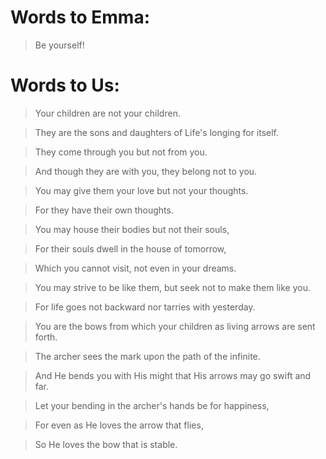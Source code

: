 # Words to Emma:

>Be yourself!



# Words to Us:

>Your children are not your children.

>They are the sons and daughters of Life's longing for itself.

>They come through you but not from you.

>And though they are with you, they belong not to you.

>You may give them your love but not your thoughts.

>For they have their own thoughts.

>You may house their bodies but not their souls,

>For their souls dwell in the house of tomorrow,

>Which you cannot visit, not even in your dreams.

>You may strive to be like them, but seek not to make them like you.

>For life goes not backward nor tarries with yesterday.

>You are the bows from which your children as living arrows are sent forth.

>The archer sees the mark upon the path of the infinite.

>And He bends you with His might that His arrows may go swift and far.

>Let your bending in the archer's hands be for happiness,

>For even as He loves the arrow that flies,

>So He loves the bow that is stable.
